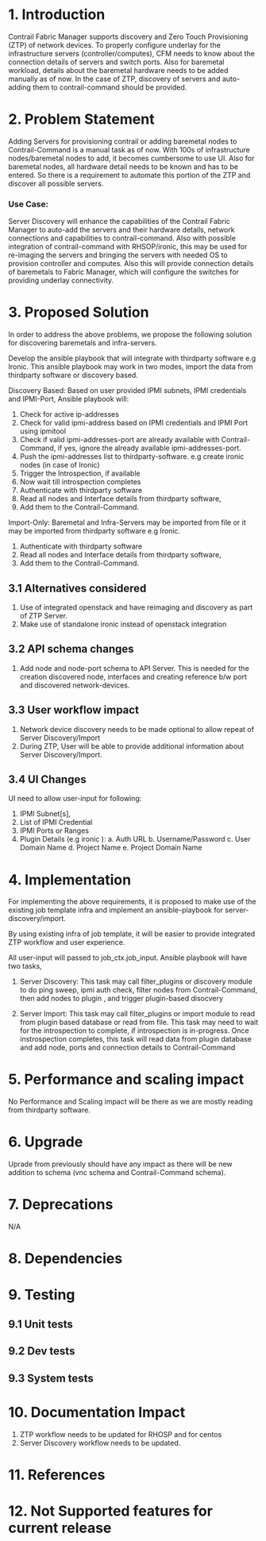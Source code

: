# 1. Introduction
Contrail Fabric Manager supports discovery and Zero Touch Provisioning (ZTP) of
network devices. To properly configure underlay for the infrastructure servers
(controller/computes), CFM needs to know about the connection details of
servers and switch ports. Also for baremetal workload, details about the
baremetal hardware needs to be added manually as of now. In the case of ZTP,
discovery of servers and auto-adding them to contrail-command should be
provided.

# 2. Problem Statement
Adding Servers for provisioning contrail or adding baremetal nodes to
Contrail-Command is a manual task as of now. With 100s of infrastructure
nodes/baremetal nodes to add, it becomes cumbersome to use UI. Also for
baremetal nodes, all hardware detail needs to be known and has to be entered.
So there is a requirement to automate this portion of the ZTP and discover all
possible servers.

### Use Case:
Server Discovery will enhance the capabilities of the Contrail Fabric Manager
to auto-add the servers and their hardware details, network connections and
capabilities to contrail-command. Also with possible integration of
contrail-command with RHSOP/ironic, this may be used for re-imaging the
servers and bringing the servers with needed OS to provision controller and
computes.
Also this will provide connection details of baremetals to Fabric Manager,
which will configure the switches for providing underlay connectivity.

# 3. Proposed Solution
In order to address the above problems, we propose the following solution for
discovering baremetals and infra-servers.

Develop the ansible playbook that will integrate with thirdparty software e.g
Ironic. This ansible playbook may work in two modes, import the data from
thirdparty software or discovery based.

Discovery Based: Based on user provided IPMI subnets, IPMI credentials and
IPMI-Port, Ansible playbook will:
1. Check for active ip-addresses
2. Check for valid ipmi-address based on IPMI credentials and IPMI Port using
ipmitool
3. Check if valid ipmi-addresses-port are already available with Contrail-Command,
if yes, ignore the already available ipmi-addresses-port.
4. Push the ipmi-addresses list to thirdparty-software. e.g create ironic
nodes (in case of Ironic)
5. Trigger the Introspection, if available
6. Now wait till introspection completes
7. Authenticate with thirdparty software
8. Read all nodes and Interface details from thirdparty software,
9. Add them to the Contrail-Command.

Import-Only: Baremetal and Infra-Servers may be imported from file or it may
be imported from thirdparty software e.g Ironic.
1. Authenticate with thirdparty software
2. Read all nodes and Interface details from thirdparty software,
3. Add them to the Contrail-Command.

## 3.1 Alternatives considered
1. Use of integrated openstack and have reimaging and discovery as part of ZTP
Server.
2. Make use of standalone ironic instead of openstack integration

## 3.2 API schema changes
1. Add node and node-port schema to API Server. This is needed for the
creation discovered node, interfaces and creating reference b/w port and
discovered network-devices.

## 3.3 User workflow impact
1. Network device discovery needs to be made optional to allow repeat of
Server Discovery/Import
2. During ZTP, User will be able to provide additional information about
Server Discovery/Import.

## 3.4 UI Changes
UI need to allow user-input for following:
1. IPMI Subnet[s],
2. List of IPMI Credential
3. IPMI Ports or Ranges
4. Plugin Details (e.g ironic ):
  a. Auth URL
  b. Username/Password
  c. User Domain Name
  d. Project Name
  e. Project Domain Name


# 4. Implementation
For implementing the above requirements, it is proposed to make use of the
existing job template infra and implement an ansible-playbook for
server-discovery/import.

By using existing infra of job template, it will be easier to  provide
integrated ZTP workflow and user experience.

All user-input will passed to job_ctx.job_input. Ansible playbook will have
two tasks,
1. Server Discovery: This task may call filter_plugins or discovery module to
   do ping sweep, ipmi auth check, filter nodes from Contrail-Command, then
   add nodes to plugin , and trigger plugin-based disocvery

2. Server Import: This task may call filter_plugins or import module to read
   from plugin based database or read from file. This task may need to wait
   for the introspection to complete, if introspection is in-progress. Once
   instrospection completes, this task will read data from plugin database and
   add node, ports and connection details to Contrail-Command

# 5. Performance and scaling impact
No Performance and Scaling impact will be there as we are mostly reading from
thirdparty software.

# 6. Upgrade
Uprade from previously should have any impact as there will be new addition to
schema (vnc schema and Contrail-Command schema).

# 7. Deprecations
N/A
# 8. Dependencies

# 9. Testing
## 9.1 Unit tests
## 9.2 Dev tests
## 9.3 System tests
# 10. Documentation Impact
1. ZTP workflow needs to be updated for RHOSP and for centos
2. Server Discovery workflow needs to be updated.

# 11. References

# 12. Not Supported features for current release

